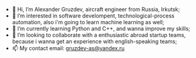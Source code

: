 - 👋 Hi, I’m Alexander Gruzdev, aircraft engineer from Russia, Irkutsk;
- 👀 I’m interested in software develompent, technological-process automation, also i'm going to learn machine learning as well;
- 🌱 I’m currently learning Python and C++, and wanna improve my skills; 
- 💞️ I’m looking to collaborate with a enthusiastic abroad startup teams, because i wanna get an experience with english-speaking teams;
- 📫 My contact email: gruzdev-as@yandex.ru
